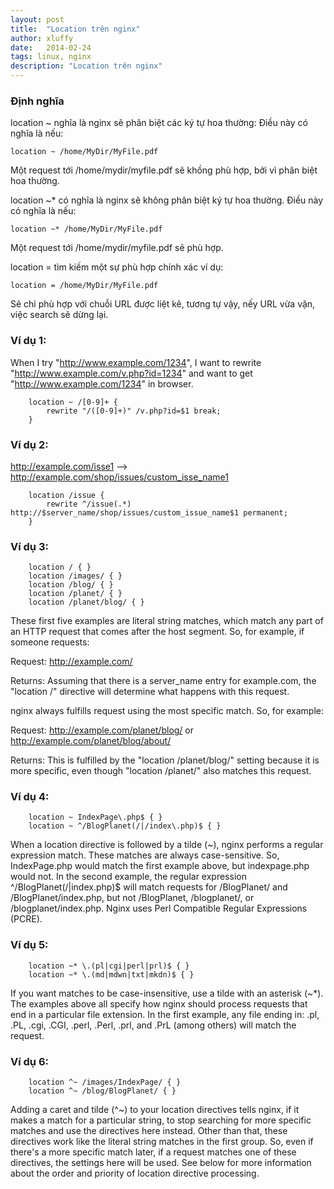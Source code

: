 ```yaml
---
layout: post
title:  "Location trên nginx"
author: xluffy
date:   2014-02-24
tags: linux, nginx
description: "Location trên nginx"
---
```


### Định nghĩa

location ~ nghĩa là nginx sẽ phân biệt các ký tự hoa thường:
Điều này có nghĩa là nếu:

    location ~ /home/MyDir/MyFile.pdf

Một request tới /home/mydir/myfile.pdf sẽ khồng phù hợp, bởi vì phân biệt hoa thường.

location ~* có nghĩa là nginx sẽ không phân biệt ký tự hoa thường.
Điều này có nghĩa là nếu:

    location ~* /home/MyDir/MyFile.pdf

Một request tới /home/mydir/myfile.pdf sẽ phù hợp.

location = tìm kiếm một sự phù hợp chính xác
ví dụ:

    location = /home/MyDir/MyFile.pdf

Sẽ chỉ phù hợp với chuỗi URL được liệt kê, tương tự vậy, nếy URL vừa vặn, việc search sẽ dừng lại.

### Ví dụ 1:

When I try "http://www.example.com/1234", I want to rewrite "http://www.example.com/v.php?id=1234" 
and want to get "http://www.example.com/1234" in browser.

```
	location ~ /[0-9]+ {
		rewrite "/([0-9]+)" /v.php?id=$1 break;
	}
```

### Ví dụ 2:

http://example.com/isse1 --> http://example.com/shop/issues/custom_isse_name1

```
	location /issue {
		rewrite ^/issue(.*) http://$server_name/shop/issues/custom_issue_name$1 permanent;
	}
```	

### Ví dụ 3:

```
	location / { }
	location /images/ { }
	location /blog/ { }
	location /planet/ { }
	location /planet/blog/ { }
```

These first five examples are literal string matches, which match any part of an HTTP request that comes after the host segment. So, for example, if someone requests:

Request: http://example.com/

Returns: Assuming that there is a server_name entry for example.com, the "location /" directive will determine what happens with this request.

nginx always fulfills request using the most specific match. So, for example:

Request: http://example.com/planet/blog/ or http://example.com/planet/blog/about/

Returns: This is fulfilled by the "location /planet/blog/" setting because it is more specific, even though "location /planet/" also matches this request.

### Ví dụ 4:

```
	location ~ IndexPage\.php$ { }
	location ~ ^/BlogPlanet(/|/index\.php)$ { }
```

When a location directive is followed by a tilde (~), nginx performs a regular expression match. These matches are always case-sensitive. So, IndexPage.php would match the first example above, but indexpage.php would not. In the second example, the regular expression ^/BlogPlanet(/|index\.php)$ will match requests for /BlogPlanet/ and /BlogPlanet/index.php, but not /BlogPlanet, /blogplanet/, or /blogplanet/index.php. Nginx uses Perl Compatible Regular Expressions (PCRE).


### Ví dụ 5:

```
	location ~* \.(pl|cgi|perl|prl)$ { }
	location ~* \.(md|mdwn|txt|mkdn)$ { }
```

If you want matches to be case-insensitive, use a tilde with an asterisk (~*). The examples above all specify how nginx should process requests that end in a particular file extension. In the first example, any file ending in: .pl, .PL, .cgi, .CGI, .perl, .Perl, .prl, and .PrL (among others) will match the request.

### Ví dụ 6:

```
	location ^~ /images/IndexPage/ { }
	location ^~ /blog/BlogPlanet/ { }
```

Adding a caret and tilde (^~) to your location directives tells nginx, if it makes a match for a particular string, to stop searching for more specific matches and use the directives here instead. Other than that, these directives work like the literal string matches in the first group. So, even if there's a more specific match later, if a request matches one of these directives, the settings here will be used. See below for more information about the order and priority of location directive processing.







